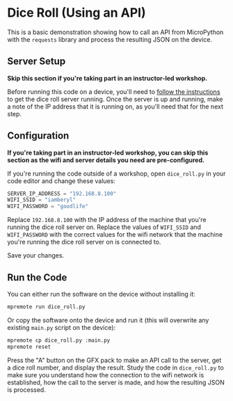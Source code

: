 # Dice Roll (Using an API)

This is a basic demonstration showing how to call an API from MicroPython with the `requests` library and process the resulting JSON on the device.

## Server Setup

**Skip this section if you're taking part in an instructor-led workshop.**

Before running this code on a device, you'll need to [follow the instructions](../server_side/dice_roller/) to get the dice roll server running. Once the server is up and running, make a note of the IP address that it is running on, as you'll need that for the next step.

## Configuration

**If you're taking part in an instructor-led workshop, you can skip this section as the wifi and server details you need are pre-configured.**

If you're running the code outside of a workshop, open `dice_roll.py` in your code editor and change these values:

```python
SERVER_IP_ADDRESS = "192.168.8.100"
WIFI_SSID = "iamberyl"
WIFI_PASSWORD = "goodlife"
```

Replace `192.168.8.100` with the IP address of the machine that you're running the dice roll server on.  Replace the values of `WIFI_SSID` and `WIFI_PASSWORD` with the correct values for the wifi network that the machine you're running the dice roll server on is connected to.

Save your changes.

## Run the Code

You can either run the software on the device without installing it:

```bash
mpremote run dice_roll.py
```

Or copy the software onto the device and run it (this will overwrite any existing `main.py` script on the device):

```bash
mpremote cp dice_roll.py :main.py
mpremote reset
```

Press the "A" button on the GFX pack to make an API call to the server, get a dice roll number, and display the result.  Study the code in `dice_roll.py` to make sure you understand how the connection to the wifi network is established, how the call to the server is made, and how the resulting JSON is processed.